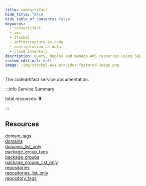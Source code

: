 ```yaml
---
title: codeartifact
hide_title: false
hide_table_of_contents: false
keywords:
  - codeartifact
  - aws
  - stackql
  - infrastructure-as-code
  - configuration-as-data
  - cloud inventory
description: Query, deploy and manage AWS resources using SQL
custom_edit_url: null
image: /img/stackql-aws-provider-featured-image.png
---
```


The codeartifact service documentation.

:::info Service Summary

<div class="row">
<div class="providerDocColumn">
<span>total resources:&nbsp;<b>9</b></span><br />
</div>
</div>

:::

## Resources
<div class="row">
<div class="providerDocColumn">
<a href="/services/codeartifact/domain_tags/">domain_tags</a><br />
<a href="/services/codeartifact/domains/">domains</a><br />
<a href="/services/codeartifact/domains_list_only/">domains_list_only</a><br />
<a href="/services/codeartifact/package_group_tags/">package_group_tags</a><br />
<a href="/services/codeartifact/package_groups/">package_groups</a>
</div>
<div class="providerDocColumn">
<a href="/services/codeartifact/package_groups_list_only/">package_groups_list_only</a><br />
<a href="/services/codeartifact/repositories/">repositories</a><br />
<a href="/services/codeartifact/repositories_list_only/">repositories_list_only</a><br />
<a href="/services/codeartifact/repository_tags/">repository_tags</a>
</div>
</div>